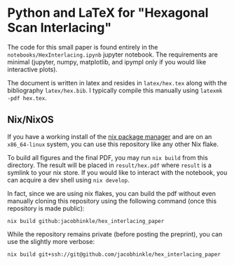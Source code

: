 # Python and LaTeX for "Hexagonal Scan Interlacing"

The code for this small paper is found entirely in the
`notebooks/HexInterlacing.ipynb` jupyter notebook. The requirements are minimal
(jupyter, numpy, matplotlib, and ipympl only if you would like interactive
plots).

The document is written in latex and resides in `latex/hex.tex` along with the
bibliography `latex/hex.bib`. I typically compile this manually using `latexmk
-pdf hex.tex`.

## Nix/NixOS

If you have a working install of the [nix package manager]() and are on an
`x86_64-linux` system, you can use this repository like any other Nix flake.

To build all figures and the final PDF, you may run `nix build` from this
directory. The result will be placed in `result/hex.pdf` where `result` is a
symlink to your nix store. If you would like to interact with the notebook, you
can acquire a dev shell using `nix develop`.

In fact, since we are using nix flakes, you can build the pdf without even
manually cloning this repository using the following command (once this
repository is made public):
```
nix build github:jacobhinkle/hex_interlacing_paper
```
While the repository remains private (before posting the preprint), you can use
the slightly more verbose:
```
nix build git+ssh://git@github.com/jacobhinkle/hex_interlacing_paper
```
